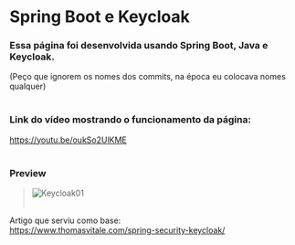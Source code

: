 # Spring Boot e Keycloak

### Essa página foi desenvolvida usando Spring Boot, Java e Keycloak.<br/>
(Peço que ignorem os nomes dos commits, na época eu colocava nomes qualquer)<br/><br/>

### Link do vídeo mostrando o funcionamento da página:<br/> 
https://youtu.be/oukSo2UlKME<br/><br/>

### Preview
> ![Keycloak01](https://user-images.githubusercontent.com/82118355/152387396-548dea33-a549-4074-8e5e-3bc29358491b.png)
<br/><br/>

Artigo que serviu como base:<br/>
https://www.thomasvitale.com/spring-security-keycloak/


